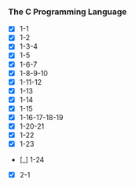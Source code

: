 ### The C Programming Language

- [x] 1-1
- [x] 1-2
- [x] 1-3-4
- [x] 1-5
- [x] 1-6-7
- [x] 1-8-9-10
- [x] 1-11-12
- [x] 1-13
- [x] 1-14
- [x] 1-15
- [x] 1-16-17-18-19
- [x] 1-20-21
- [x] 1-22
- [x] 1-23
- [_] 1-24

- [x] 2-1
